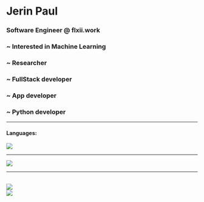 <h1> Jerin Paul </h1>
<h3>Software Engineer @ flxii.work</h3>
<h3>~ Interested in Machine Learning</h3>
<h3>~ Researcher</h3>
<h3>~ FullStack developer </h3>
<h3>~ App developer </h3>
<h3>~ Python developer </h3>
<hr>
<h4>Languages:</h4>
 
<a href="https://j3rin-paul-omega.vercel.app/">
    <img src="https://skillicons.dev/icons?i=python,java,c,javascript,pytorch,tensorflow,dart,flutter,react,redux,nextjs,vercel,git,cpp,html,css,materialui,matlab,firebase,mysql,supabase,ts,fastapi,gitlab,docker&perline=6" />
  </a>

<br>
<hr>
<img src="https://github-readme-stats.vercel.app/api?username=j3rinpaul&show_icons=true&theme=dark"/>
<hr>
<br>
<img src="https://github-readme-stats.vercel.app/api/top-langs/?username=j3rinpaul&theme=dark">
<br>
<img src="https://github-readme-streak-stats.herokuapp.com/?user=j3rinpaul&theme=dark"/>
  <br/>
<!--    <a href="https://github.com/j3rinpaul"><img alt="Jerin Paul's Activity Graph" src="https://github-readme-activity-graph.cyclic.app/graph?username=j3rinpaul&custom_title=Jerin%20Paul's%20Activity%20Graph&theme=react-dark" /></a> -->
<!--   <br /> -->
